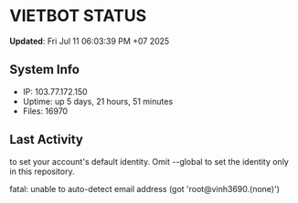 # VIETBOT STATUS
**Updated**: Fri Jul 11 06:03:39 PM +07 2025

## System Info
- IP: 103.77.172.150
- Uptime: up 5 days, 21 hours, 51 minutes
- Files: 16970

## Last Activity

to set your account's default identity.
Omit --global to set the identity only in this repository.

fatal: unable to auto-detect email address (got 'root@vinh3690.(none)')
